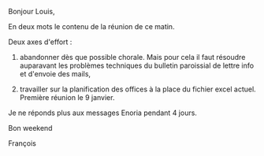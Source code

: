 Bonjour Louis, 

 

En deux mots le contenu de la réunion de ce matin. 

Deux axes d'effort :

1) abandonner dès que possible chorale. Mais pour cela il faut résoudre auparavant les problèmes techniques du bulletin paroissial de lettre info et d'envoie des mails, 

2) travailler sur la planification des offices à la place du fichier excel actuel. Première réunion le 9 janvier. 

 

Je ne réponds plus aux messages  Enoria pendant 4 jours. 

 

Bon weekend 

François

 
